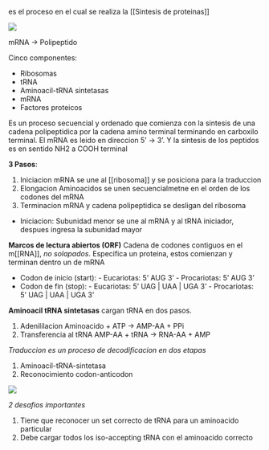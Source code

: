 es el proceso en el cual se realiza la [[Sintesis de proteinas]]

![](https://i.imgur.com/z4Db61H.png)

mRNA → Polipeptido

Cinco componentes:
- Ribosomas
- tRNA
- Aminoacil-tRNA sintetasas
- mRNA
- Factores proteicos

Es un proceso secuencial y ordenado que comienza con la sintesis de una cadena polipeptidica por la cadena amino terminal terminando en carboxilo terminal.
El mRNA es leido en direccion 5’ → 3’.
Y la sintesis de los peptidos es en sentido NH2 a COOH terminal

**3 Pasos**:


1. Iniciacion
	mRNA se une al [[ribosoma]] y se posiciona para la traduccion
2. Elongacion
	Aminoacidos se unen secuencialmetne en el orden de los codones del mRNA
3. Terminacion
	mRNA y  cadena polipeptidica se desligan del ribosoma

- Iniciacion:
	  Subunidad menor se une al mRNA y al tRNA iniciador, despues ingresa la subunidad mayor

**Marcos de lectura abiertos (ORF)**
Cadena de codones contiguos en el m[[RNA]], *no solapados*.
Especifica un proteina, estos comienzan y terminan dentro un de mRNA

- Codon de inicio (start):
	  - Eucariotas: 5’ AUG 3’
	  - Procariotas: 5’ AUG 3’
- Codon de fin (stop): 
	  - Eucariotas: 5’ UAG | UAA | UGA 3’
	  - Procariotas: 5’ UAG | UAA | UGA 3’

**Aminoacil tRNA sintetasas**
cargan tRNA en dos pasos.
1. Adenililacion
	   Aminoacido + ATP → AMP-AA + PPi
1. Transferencia al tRNA
	   AMP-AA + tRNA → RNA-AA + AMP

*Traduccion es un proceso de decodificacion en dos etapas*

1. Aminoacil-tRNA-sintetasa
2. Reconocimiento codon-anticodon
   
![](https://i.imgur.com/QuJrQBD.png)


*2 desafios importantes*

1. Tiene que reconocer un set correcto de tRNA para un aminoacido particular
2. Debe cargar todos los iso-accepting tRNA con el aminoacido correcto

